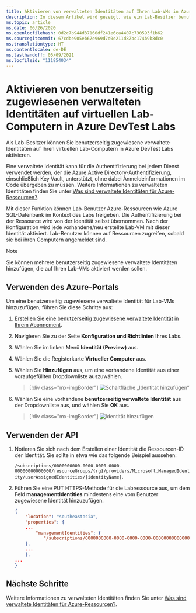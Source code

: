 ```yaml
---
title: Aktivieren von verwalteten Identitäten auf Ihren Lab-VMs in Azure DevTest Labs
description: In diesem Artikel wird gezeigt, wie ein Lab-Besitzer benutzerseitig zugewiesene verwaltete Identitäten auf Ihren virtuellen Lab-Computern aktivieren kann.
ms.topic: article
ms.date: 06/26/2020
ms.openlocfilehash: 0d2c7b944d37160df241e6ca4407c730593f1b62
ms.sourcegitcommit: 67cdbe905eb67e969d7d0e211d87bc174b9b8dc0
ms.translationtype: HT
ms.contentlocale: de-DE
ms.lasthandoff: 06/09/2021
ms.locfileid: "111854034"
---
```

# <a name="enable-user-assigned-managed-identities-on-lab-virtual-machines-in-azure-devtest-labs"></a>Aktivieren von benutzerseitig zugewiesenen verwalteten Identitäten auf virtuellen Lab-Computern in Azure DevTest Labs
Als Lab-Besitzer können Sie benutzerseitig zugewiesene verwaltete Identitäten auf Ihren virtuellen Lab-Computern in Azure DevTest Labs aktivieren.

Eine verwaltete Identität kann für die Authentifizierung bei jedem Dienst verwendet werden, der die Azure Active Directory-Authentifizierung, einschließlich Key Vault, unterstützt, ohne dabei Anmeldeinformationen im Code übergeben zu müssen. Weitere Informationen zu verwalteten Identitäten finden Sie unter [Was sind verwaltete Identitäten für Azure-Ressourcen?](../active-directory/managed-identities-azure-resources/overview.md).

Mit dieser Funktion können Lab-Benutzer Azure-Ressourcen wie Azure SQL-Datenbank im Kontext des Labs freigeben. Die Authentifizierung bei der Ressource wird von der Identität selbst übernommen. Nach der Konfiguration wird jede vorhandene/neu erstellte Lab-VM mit dieser Identität aktiviert. Lab-Benutzer können auf Ressourcen zugreifen, sobald sie bei ihren Computern angemeldet sind.

> [!NOTE]
> Sie können mehrere benutzerseitig zugewiesene verwaltete Identitäten hinzufügen, die auf Ihren Lab-VMs aktiviert werden sollen.

## <a name="use-azure-portal"></a>Verwenden des Azure-Portals
Um eine benutzerseitig zugewiesene verwaltete Identität für Lab-VMs hinzuzufügen, führen Sie diese Schritte aus:

1. [Erstellen Sie eine benutzerseitig zugewiesene verwaltete Identität in Ihrem Abonnement](../active-directory/managed-identities-azure-resources/how-to-manage-ua-identity-portal.md#create-a-user-assigned-managed-identity).
1. Navigieren Sie zu der Seite **Konfiguration und Richtlinien** Ihres Labs.
1. Wählen Sie im linken Menü **Identität (Preview)** aus.
1. Wählen Sie die Registerkarte **Virtueller Computer** aus.
1. Wählen Sie **Hinzufügen** aus, um eine vorhandene Identität aus einer voraufgefüllten Dropdownliste auszuwählen. 

    > [!div class="mx-imgBorder"]
    > ![Schaltfläche „Identität hinzufügen“](./media/enable-managed-identities-lab-vms/add-identity-button.png)
1. Wählen Sie eine vorhandene **benutzerseitig verwaltete Identität** aus der Dropdownliste aus, und wählen Sie **OK** aus. 

    > [!div class="mx-imgBorder"]
    > ![Identität hinzufügen](./media/enable-managed-identities-lab-vms/add-identity.png)

## <a name="use-api"></a>Verwenden der API

1.  Notieren Sie sich nach dem Erstellen einer Identität die Ressourcen-ID der Identität. Sie sollte in etwa wie das folgende Beispiel aussehen: 

    `/subscriptions/0000000000-0000-0000-0000-00000000000000/resourceGroups/{rg}/providers/Microsoft.ManagedIdentity/userAssignedIdentities/{identityName}`.
    
2. Führen Sie eine PUT HTTPS-Methode für die Labressource aus, um dem Feld **managementIdentities** mindestens eine vom Benutzer zugewiesene Identität hinzuzufügen.


    ```json
    {
        "location": "southeastasia",
        "properties": {
        ...
            "managementIdentities": {
               "/subscriptions/0000000000-0000-0000-0000-00000000000000/resourceGroups/{rg}/providers/Microsoft.ManagedIdentity/userAssignedIdentities/{identityName}": {}
        },
        ...
        },
    ...
    }
    ```

## <a name="next-steps"></a>Nächste Schritte
Weitere Informationen zu verwalteten Identitäten finden Sie unter [Was sind verwaltete Identitäten für Azure-Ressourcen?](../active-directory/managed-identities-azure-resources/overview.md).







